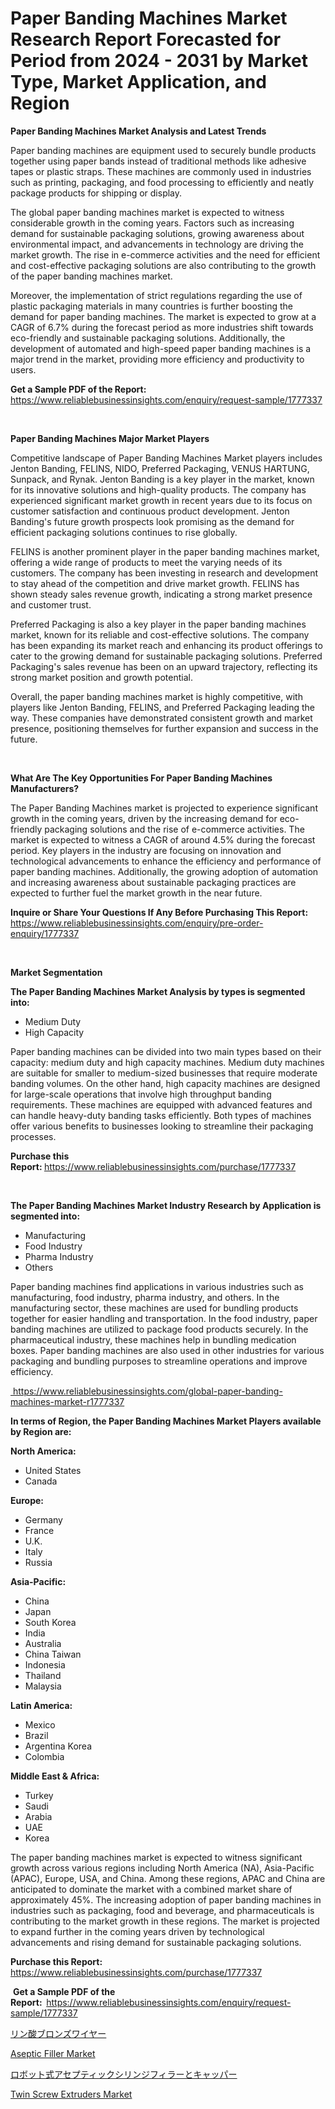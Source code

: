 <p><h1>Paper Banding Machines Market Research Report Forecasted for Period from 2024 -  2031 by Market Type, Market Application, and Region</h1></p><p><strong>Paper Banding Machines Market Analysis and Latest Trends</strong></p>
<p><p>Paper banding machines are equipment used to securely bundle products together using paper bands instead of traditional methods like adhesive tapes or plastic straps. These machines are commonly used in industries such as printing, packaging, and food processing to efficiently and neatly package products for shipping or display.</p><p>The global paper banding machines market is expected to witness considerable growth in the coming years. Factors such as increasing demand for sustainable packaging solutions, growing awareness about environmental impact, and advancements in technology are driving the market growth. The rise in e-commerce activities and the need for efficient and cost-effective packaging solutions are also contributing to the growth of the paper banding machines market.</p><p>Moreover, the implementation of strict regulations regarding the use of plastic packaging materials in many countries is further boosting the demand for paper banding machines. The market is expected to grow at a CAGR of 6.7% during the forecast period as more industries shift towards eco-friendly and sustainable packaging solutions. Additionally, the development of automated and high-speed paper banding machines is a major trend in the market, providing more efficiency and productivity to users.</p></p>
<p><strong>Get a Sample PDF of the Report:&nbsp;</strong> <a href="https://www.reliablebusinessinsights.com/enquiry/request-sample/1777337">https://www.reliablebusinessinsights.com/enquiry/request-sample/1777337</a></p>
<p>&nbsp;</p>
<p><strong>Paper Banding Machines Major Market Players</strong></p>
<p><p>Competitive landscape of Paper Banding Machines Market players includes Jenton Banding, FELINS, NIDO, Preferred Packaging, VENUS HARTUNG, Sunpack, and Rynak. Jenton Banding is a key player in the market, known for its innovative solutions and high-quality products. The company has experienced significant market growth in recent years due to its focus on customer satisfaction and continuous product development. Jenton Banding's future growth prospects look promising as the demand for efficient packaging solutions continues to rise globally.</p><p>FELINS is another prominent player in the paper banding machines market, offering a wide range of products to meet the varying needs of its customers. The company has been investing in research and development to stay ahead of the competition and drive market growth. FELINS has shown steady sales revenue growth, indicating a strong market presence and customer trust.</p><p>Preferred Packaging is also a key player in the paper banding machines market, known for its reliable and cost-effective solutions. The company has been expanding its market reach and enhancing its product offerings to cater to the growing demand for sustainable packaging solutions. Preferred Packaging's sales revenue has been on an upward trajectory, reflecting its strong market position and growth potential.</p><p>Overall, the paper banding machines market is highly competitive, with players like Jenton Banding, FELINS, and Preferred Packaging leading the way. These companies have demonstrated consistent growth and market presence, positioning themselves for further expansion and success in the future.</p></p>
<p>&nbsp;</p>
<p><strong>What Are The Key Opportunities For Paper Banding Machines Manufacturers?</strong></p>
<p><p>The Paper Banding Machines market is projected to experience significant growth in the coming years, driven by the increasing demand for eco-friendly packaging solutions and the rise of e-commerce activities. The market is expected to witness a CAGR of around 4.5% during the forecast period. Key players in the industry are focusing on innovation and technological advancements to enhance the efficiency and performance of paper banding machines. Additionally, the growing adoption of automation and increasing awareness about sustainable packaging practices are expected to further fuel the market growth in the near future.</p></p>
<p><strong>Inquire or Share Your Questions If Any Before Purchasing This Report:</strong> <a href="https://www.reliablebusinessinsights.com/enquiry/pre-order-enquiry/1777337">https://www.reliablebusinessinsights.com/enquiry/pre-order-enquiry/1777337</a></p>
<p>&nbsp;</p>
<p><strong>Market Segmentation</strong></p>
<p><strong>The Paper Banding Machines Market Analysis by types is segmented into:</strong></p>
<p><ul><li>Medium Duty</li><li>High Capacity</li></ul></p>
<p><p>Paper banding machines can be divided into two main types based on their capacity: medium duty and high capacity machines. Medium duty machines are suitable for smaller to medium-sized businesses that require moderate banding volumes. On the other hand, high capacity machines are designed for large-scale operations that involve high throughput banding requirements. These machines are equipped with advanced features and can handle heavy-duty banding tasks efficiently. Both types of machines offer various benefits to businesses looking to streamline their packaging processes.</p></p>
<p><strong>Purchase this Report:&nbsp;</strong><a href="https://www.reliablebusinessinsights.com/purchase/1777337">https://www.reliablebusinessinsights.com/purchase/1777337</a></p>
<p>&nbsp;</p>
<p><strong>The Paper Banding Machines Market Industry Research by Application is segmented into:</strong></p>
<p><ul><li>Manufacturing</li><li>Food Industry</li><li>Pharma Industry</li><li>Others</li></ul></p>
<p><p>Paper banding machines find applications in various industries such as manufacturing, food industry, pharma industry, and others. In the manufacturing sector, these machines are used for bundling products together for easier handling and transportation. In the food industry, paper banding machines are utilized to package food products securely. In the pharmaceutical industry, these machines help in bundling medication boxes. Paper banding machines are also used in other industries for various packaging and bundling purposes to streamline operations and improve efficiency.</p></p>
<p><a href="https://www.reliablebusinessinsights.com/global-paper-banding-machines-market-r1777337">&nbsp;https://www.reliablebusinessinsights.com/global-paper-banding-machines-market-r1777337</a></p>
<p><strong>In terms of Region, the Paper Banding Machines Market Players available by Region are:</strong></p>
<p>
    <p> <strong> North America: </strong>
        <ul>
            <li>United States</li>
            <li>Canada</li>
        </ul>
        </p> 
    <p> <strong> Europe: </strong>
        <ul>
            <li>Germany</li>
            <li>France</li>
            <li>U.K.</li>
            <li>Italy</li>
            <li>Russia</li>
        </ul>
        </p> 
    <p> <strong> Asia-Pacific: </strong>
        <ul>
            <li>China</li>
            <li>Japan</li>
            <li>South Korea</li>
            <li>India</li>
            <li>Australia</li>
            <li>China Taiwan</li>
            <li>Indonesia</li>
            <li>Thailand</li>
            <li>Malaysia</li>
        </ul>
        </p> 
    <p> <strong> Latin America: </strong>
        <ul>
            <li>Mexico</li>
            <li>Brazil</li>
            <li>Argentina Korea</li>
            <li>Colombia</li>
        </ul>
        </p> 
    <p> <strong> Middle East & Africa: </strong>
        <ul>
            <li>Turkey</li>
            <li>Saudi</li>
            <li>Arabia</li>
            <li>UAE</li>
            <li>Korea</li>
        </ul>
    </p>
    </p>
<p><p>The paper banding machines market is expected to witness significant growth across various regions including North America (NA), Asia-Pacific (APAC), Europe, USA, and China. Among these regions, APAC and China are anticipated to dominate the market with a combined market share of approximately 45%. The increasing adoption of paper banding machines in industries such as packaging, food and beverage, and pharmaceuticals is contributing to the market growth in these regions. The market is projected to expand further in the coming years driven by technological advancements and rising demand for sustainable packaging solutions.</p></p>
<p><strong>Purchase this Report: </strong><a href="https://www.reliablebusinessinsights.com/purchase/1777337">https://www.reliablebusinessinsights.com/purchase/1777337</a></p>
<p>&nbsp;<strong>Get a Sample PDF of the Report:&nbsp;&nbsp;</strong><a href="https://www.reliablebusinessinsights.com/enquiry/request-sample/1777337">https://www.reliablebusinessinsights.com/enquiry/request-sample/1777337</a></p>
<p><strong></strong></p>
<p><p><a href="https://github.com/LeoraEber/Market-Research-Report-List-1/blob/main/3854701155531.md">リン酸ブロンズワイヤー</a></p><p><a href="https://github.com/myacatherineblakecaczo9vcsw/Market-Research-Report-List-3/blob/main/aseptic-filler-market.md">Aseptic Filler Market</a></p><p><a href="https://github.com/tubbs463/Market-Research-Report-List-1/blob/main/4923373155530.md">ロボット式アセプティックシリンジフィラーとキャッパー</a></p><p><a href="https://github.com/okotobwrhuteie/Market-Research-Report-List-3/blob/main/twin-screw-extruders-market.md">Twin Screw Extruders Market</a></p></p>